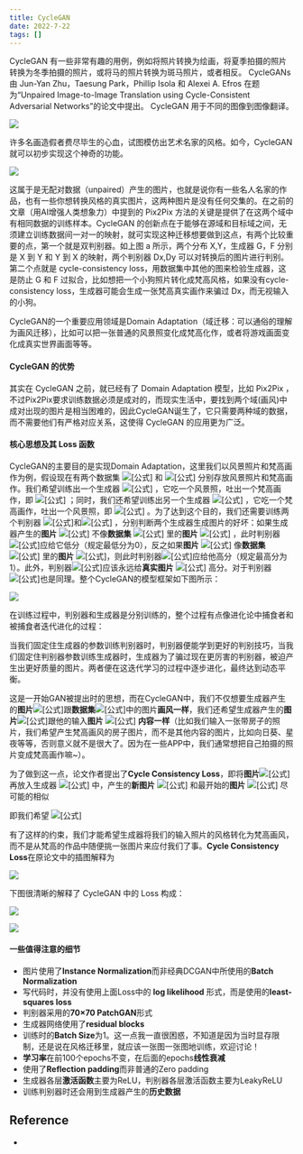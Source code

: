 ```yaml
---
title: CycleGAN
date: 2022-7-22
tags: []
---
```


CycleGAN 有一些非常有趣的用例，例如将照片转换为绘画，将夏季拍摄的照片转换为冬季拍摄的照片，或将马的照片转换为斑马照片，或者相反。
CycleGANs 由 Jun-Yan Zhu，Taesung Park，Phillip Isola 和 Alexei A. Efros 在题为“Unpaired Image-to-Image Translation using Cycle-Consistent Adversarial Networks”的论文中提出。
CycleGAN 用于不同的图像到图像翻译。

![](https://pic1.zhimg.com/80/v2-bf37ac016da8f41dd6941220b8f167c8_720w.jpg)

许多名画造假者费尽毕生的心血，试图模仿出艺术名家的风格。如今，CycleGAN 就可以初步实现这个神奇的功能。

![](https://pic1.zhimg.com/80/v2-a0b491f3983739c6aadb892254d34b00_720w.jpg)

这属于是无配对数据（unpaired）产生的图片，也就是说你有一些名人名家的作品，也有一些你想转换风格的真实图片，这两种图片是没有任何交集的。在之前的文章（用AI增强人类想象力）中提到的 Pix2Pix 方法的关键是提供了在这两个域中有相同数据的训练样本。CycleGAN 的创新点在于能够在源域和目标域之间，无须建立训练数据间一对一的映射，就可实现这种迁移想要做到这点，有两个比较重要的点，第一个就是双判别器。如上图 a 所示，两个分布 X,Y，生成器 G，F 分别是 X 到 Y 和 Y 到 X 的映射，两个判别器 Dx,Dy 可以对转换后的图片进行判别。第二个点就是 cycle-consistency loss，用数据集中其他的图来检验生成器，这是防止 G 和 F 过拟合，比如想把一个小狗照片转化成梵高风格，如果没有cycle-consistency loss，生成器可能会生成一张梵高真实画作来骗过 Dx，而无视输入的小狗。

CycleGAN的一个重要应用领域是Domain Adaptation（域迁移：可以通俗的理解为画风迁移），比如可以把一张普通的风景照变化成梵高化作，或者将游戏画面变化成真实世界画面等等。

#### CycleGAN 的优势

其实在 CycleGAN 之前，就已经有了 Domain Adaptation 模型，比如 Pix2Pix ，不过Pix2Pix要求训练数据必须是成对的，而现实生活中，要找到两个域(画风)中成对出现的图片是相当困难的，因此CycleGAN诞生了，它只需要两种域的数据，而不需要他们有严格对应关系，这使得 CycleGAN 的应用更为广泛。

#### 核心思想及其 Loss 函数

CycleGAN的主要目的是实现Domain Adaptation，这里我们以风景照片和梵高画作为例，假设现在有两个数据集 ![[公式]](https://www.zhihu.com/equation?tex=X) 和 ![[公式]](https://www.zhihu.com/equation?tex=Y) 分别存放风景照片和梵高画作。我们希望训练出一个生成器 ![[公式]](https://www.zhihu.com/equation?tex=G) ，它吃一个风景照，吐出一个梵高画作，即 ![[公式]](https://www.zhihu.com/equation?tex=G%28x%29%3Dy%27%2C+x%E2%88%88X) ；同时，我们还希望训练出另一个生成器 ![[公式]](https://www.zhihu.com/equation?tex=F) ，它吃一个梵高画作，吐出一个风景照，即 ![[公式]](https://www.zhihu.com/equation?tex=G%28y%29%3Dx%27%2C+y%E2%88%88Y) 。为了达到这个目的，我们还需要训练两个判别器 ![[公式]](https://www.zhihu.com/equation?tex=D_X)和![[公式]](https://www.zhihu.com/equation?tex=D_Y) ，分别判断两个生成器生成图片的好坏：如果生成器产生的**图片** ![[公式]](https://www.zhihu.com/equation?tex=y%27) 不像**数据集** ![[公式]](https://www.zhihu.com/equation?tex=Y) 里的**图片** ![[公式]](https://www.zhihu.com/equation?tex=y) ，此时判别器![[公式]](https://www.zhihu.com/equation?tex=D_Y)应给它低分（规定最低分为0），反之如果**图片** ![[公式]](https://www.zhihu.com/equation?tex=y%27) 像**数据集** ![[公式]](https://www.zhihu.com/equation?tex=Y) 里的**图片** ![[公式]](https://www.zhihu.com/equation?tex=y)，则此时判别器![[公式]](https://www.zhihu.com/equation?tex=D_Y)应给他高分（规定最高分为1）。此外，判别器![[公式]](https://www.zhihu.com/equation?tex=D_Y)应该永远给**真实图片** ![[公式]](https://www.zhihu.com/equation?tex=y) 高分。对于判别器![[公式]](https://www.zhihu.com/equation?tex=D_X)也是同理。整个CycleGAN的模型框架如下图所示：

![](https://pic2.zhimg.com/80/v2-ff3999df8ceb91013149ce7e8b295119_720w.jpg)

在训练过程中，判别器和生成器是分别训练的，整个过程有点像进化论中捕食者和被捕食者迭代进化的过程：

当我们固定住生成器的参数训练判别器时，判别器便能学到更好的判别技巧，当我们固定住判别器参数训练生成器时，生成器为了骗过现在更厉害的判别器，被迫产生出更好质量的图片。两者便在这迭代学习的过程中逐步进化，最终达到动态平衡。

 这是一开始GAN被提出时的思想，而在CycleGAN中，我们不仅想要生成器产生的**图片**![[公式]](https://www.zhihu.com/equation?tex=y%27)跟**数据集**![[公式]](https://www.zhihu.com/equation?tex=Y)中的图片**画风一样**，我们还希望生成器产生的**图片**![[公式]](https://www.zhihu.com/equation?tex=y%27)跟他的输入**图片** ![[公式]](https://www.zhihu.com/equation?tex=x) **内容一样**（比如我们输入一张带房子的照片，我们希望产生梵高画风的房子图片，而不是其他内容的图片，比如向日葵、星夜等等，否则意义就不是很大了。因为在一些APP中，我们通常想把自己拍摄的照片变成梵高画作嘛~）。

为了做到这一点，论文作者提出了**Cycle Consistency Loss**，即将**图片**![[公式]](https://www.zhihu.com/equation?tex=y%27)再放入生成器 ![[公式]](https://www.zhihu.com/equation?tex=F) 中，产生的**新图片** ![[公式]](https://www.zhihu.com/equation?tex=x%27) 和最开始的**图片** ![[公式]](https://www.zhihu.com/equation?tex=x) 尽可能的相似

即我们希望 ![[公式]](https://www.zhihu.com/equation?tex=F%28G%28x%29%29%3Dx) 

有了这样的约束，我们才能希望生成器将我们的输入照片的风格转化为梵高画风，而不是从梵高的作品中随便挑一张图片来应付我们了事。**Cycle Consistency Loss**在原论文中的插图解释为

![](https://pic1.zhimg.com/80/v2-f3beda73aadd7815cd2e868c5e292974_720w.jpg)

下图很清晰的解释了 CycleGAN 中的 Loss 构成：

![](https://pic2.zhimg.com/80/v2-69b59087eef33a842603bc00f0318929_720w.jpg)

![](https://pic2.zhimg.com/80/v2-735fd768da36e9089fd600bd958a269d_720w.jpg)

#### 一些值得注意的细节

- 图片使用了**Instance Normalization**而非经典DCGAN中所使用的**Batch Normalization**
- 写代码时，并没有使用上面Loss中的 **log likelihood** 形式，而是使用的**least-squares loss**
- 判别器采用的**70×70 PatchGAN**形式
- 生成器网络使用了**residual blocks**
- 训练时的**Batch Size**为1。这一点我一直很困惑，不知道是因为当时显存限制，还是说在风格迁移里，就应该一张图一张图地训练，欢迎讨论！
- **学习率**在前100个epochs不变，在后面的epochs**线性衰减**
- 使用了**Reflection padding**而非普通的Zero padding
- 生成器各层**激活函数**主要为ReLU，判别器各层激活函数主要为LeakyReLU
- 训练判别器时还会用到生成器产生的**历史数据**

## Reference

- []()